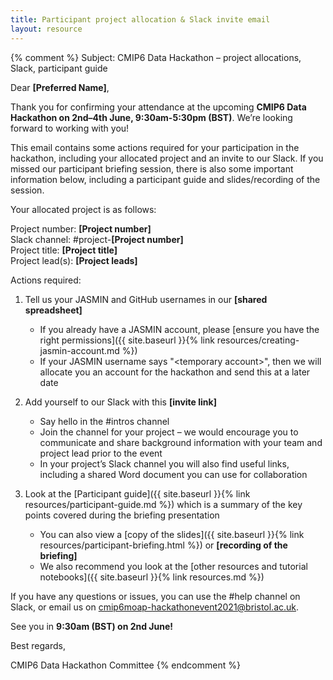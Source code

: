 ```yaml
---
title: Participant project allocation & Slack invite email
layout: resource
---
```

{% comment %}
Subject: CMIP6 Data Hackathon – project allocations, Slack, participant guide

Dear **[Preferred Name]**,

Thank you for confirming your attendance at the upcoming **CMIP6 Data Hackathon
on 2nd–4th June, 9:30am-5:30pm (BST)**. We’re looking forward to working with
you!

This email contains some actions required for your participation in the
hackathon, including your allocated project and an invite to our Slack. If you
missed our participant briefing session, there is also some important
information below, including a participant guide and slides/recording of the
session.

Your allocated project is as follows:

Project number: **[Project number]**  
Slack channel: #project-**[Project number]**  
Project title: **[Project title]**  
Project lead(s): **[Project leads]**  

Actions required:

1. Tell us your JASMIN and GitHub usernames in our **[shared spreadsheet]**
   * If you already have a JASMIN account, please [ensure you have the right
     permissions]({{ site.baseurl }}{% link resources/creating-jasmin-account.md %})
   * If your JASMIN username says "\<temporary account\>", then we will allocate
     you an account for the hackathon and send this at a later date

2. Add yourself to our Slack with this **[invite link]**
   * Say hello in the #intros channel
   * Join the channel for your project – we would encourage you to communicate
     and share background information with your team and project lead prior to
     the event
   * In your project’s Slack channel you will also find useful links, including
     a shared Word document you can use for collaboration

3. Look at the [Participant guide]({{ site.baseurl }}{% link resources/participant-guide.md %})
   which is a summary of the key points covered during the briefing presentation
   * You can also view a [copy of the slides]({{ site.baseurl }}{% link resources/participant-briefing.html %})
     or **[recording of the briefing]**
   * We also recommend you look at the [other resources and tutorial notebooks]({{ site.baseurl }}{% link resources.md %})

If you have any questions or issues, you can use the #help channel on Slack, or email us on
cmip6moap-hackathonevent2021@bristol.ac.uk.

See you in **9:30am (BST) on 2nd June!**

Best regards,

CMIP6 Data Hackathon Committee
{% endcomment %}